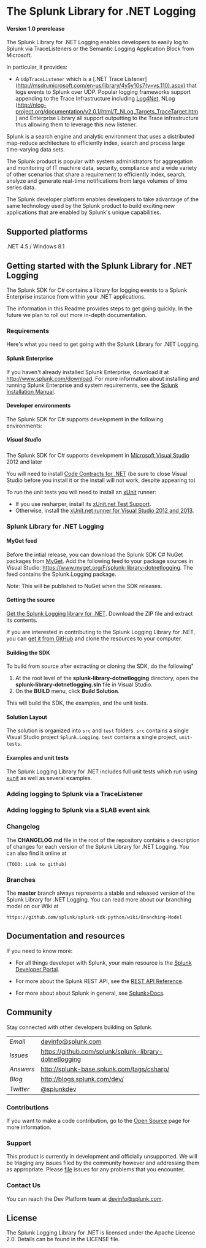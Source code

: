 # The Splunk Library for .NET Logging

#### Version 1.0 prerelease

The Splunk Library for .NET Logging enables developers
to easily log to Splunk via TraceListeners or the Semantic Logging Application
Block from Microsoft.

In particular, it provides:

* A `UdpTraceListener` which is a [.NET Trace Listener] (http://msdn.microsoft.com/en-us/library/4y5y10s7(v=vs.110).aspx) that logs events to Splunk over UDP. Popular logging frameworks support appending to the Trace Infrastructure including [Log4Net](http://logging.apache.org/log4net/release/sdk/log4net.Appender.TraceAppender.html), NLog (http://nlog-project.org/documentation/v2.0.1/html/T_NLog_Targets_TraceTarget.htm)  and Enterprise Library all support outputting to the Trace infrastructure thus allowing them to leverage this new listener. 

Splunk is a search engine and analytic environment that uses a distributed
map-reduce architecture to efficiently index, search and process large 
time-varying data sets.

The Splunk product is popular with system administrators for aggregation and
monitoring of IT machine data, security, compliance and a wide variety of 
other scenarios that share a requirement to efficiently index, search, analyze
and generate real-time notifications from large volumes of time series data.

The Splunk developer platform enables developers to take advantage of the 
same technology used by the Splunk product to build exciting new applications
that are enabled by Splunk's unique capabilities.

## Supported platforms

.NET 4.5 / Windows 8.1

## Getting started with the Splunk Library for .NET Logging

The Splunk SDK for C# contains a library for logging events to a Splunk Enterprise instance from within your .NET applications.  

The information in this Readme provides steps to get going quickly. In the 
future we plan to roll out more in-depth documentation.

### Requirements

Here's what you need to get going with the Splunk Library for .NET Logging.

#### Splunk Enterprise

If you haven't already installed Splunk Enterprise, download it at 
<http://www.splunk.com/download>. For more information about installing and 
running Splunk Enterprise and system requirements, see the
[Splunk Installation Manual](http://docs.splunk.com/Documentation/Splunk/latest/Installation). 

#### Developer environments

The Splunk SDK for C# supports development in the following environments:

##### Visual Studio
The Splunk SDK for C# supports development in [Microsoft Visual Studio](http://www.microsoft.com/visualstudio/downloads) 2012 and later

You will need to install [Code Contracts for .NET](http://visualstudiogallery.msdn.microsoft.com/1ec7db13-3363-46c9-851f-1ce455f66970)
(be sure to close Visual Studio before you install it or the install will not work, despite appearing to) 

To run the unit tests you will need to install an [xUnit](https://github.com/xunit/xunit) runner:
* If you use resharper, install its [xUnit.net Test Support](https://resharper-plugins.jetbrains.com/packages/xunitcontrib/1.6.2).
* Otherwise, install the [xUnit.net runner for Visual Studio 2012 and 2013](http://visualstudiogallery.msdn.microsoft.com/463c5987-f82b-46c8-a97e-b1cde42b9099).

### Splunk Library for .NET Logging

#### MyGet feed

Before the intial release, you can download the Splunk SDK C# NuGet packages from [MyGet](http://www.myget.org). Add the following feed to your package sources in Visual Studio: https://www.myget.org/F/splunk-library-dotnetlogging. The feed contains the Splunk.Logging package.

*Note*: This will be published to NuGet when the SDK releases.

#### Getting the source

[Get the Splunk Logging library for .NET](https://github.com/splunk/splunk-library-dotnetlogging). Download the ZIP file and extract its contents.

If you are interested in contributing to the Splunk Logging Library for .NET, you can 
[get it from GitHub](https://github.com/splunk/splunk-library-dotnetlogging) and clone the 
resources to your computer.

#### Building the SDK

To build from source after extracting or cloning the SDK, do the following"

1. At the root level of the **splunk-library-dotnetlogging** directory, open the 
**splunk-library-dotnetlogging.sln** file in Visual Studio.
2. On the **BUILD** menu, click **Build Solution**.

This will build the SDK, the examples, and the unit tests.

#### Solution Layout

The solution is organized into `src` and `test` folders. `src` contains a single
Visual Studio project `Splunk.Logging`. `test` contains a single project, 
`unit-tests`.

#### Examples and unit tests

The Splunk Logging Library for .NET includes full unit tests which run using [xunit](https://github.com/xunit/xunit) as well as several examples.

### Adding logging to Splunk via a TraceListener

### Adding logging to Splunk via a SLAB event sink

### Changelog

The **CHANGELOG.md** file in the root of the repository contains a description
of changes for each version of the Splunk Library for .NET Logging. You can also
find it online at 

    (TODO: Link to github)

### Branches

The **master** branch always represents a stable and released version of the
Splunk Library for .NET Logging. You can read more about our branching model
on our Wiki at 

    https://github.com/splunk/splunk-sdk-python/wiki/Branching-Model

## Documentation and resources

If you need to know more:

* For all things developer with Splunk, your main resource is the [Splunk
  Developer Portal](http://dev.splunk.com).

* For more about the Splunk REST API, see the [REST API 
  Reference](http://docs.splunk.com/Documentation/Splunk/latest/RESTAPI).

* For more about about Splunk in general, see [Splunk>Docs](http://docs.splunk.com/Documentation/Splunk).

## Community

Stay connected with other developers building on Splunk.

<table>

<tr>
<td><em>Email</em></td>
<td><a href="mailto:devinfo@splunk.com">devinfo@splunk.com</a></td>
</tr>

<tr>
<td><em>Issues</em>
<td><a href="https://github.com/splunk/splunk-library-dotnetlogging/issues/">
https://github.com/splunk/splunk-library-dotnetlogging</a></td>
</tr>

<tr>
<td><em>Answers</em>
<td><a href="http://splunk-base.splunk.com/tags/csharp/">
http://splunk-base.splunk.com/tags/csharp/</a></td>
</tr>

<tr>
<td><em>Blog</em>
<td><a href="http://blogs.splunk.com/dev/">http://blogs.splunk.com/dev/</a></td>
</tr>

<tr>
<td><em>Twitter</em>
<td><a href="http://twitter.com/splunkdev">@splunkdev</a></td>
</tr>

</table>


### Contributions

If you want to make a code contribution, go to the 
[Open Source](http://dev.splunk.com/view/opensource/SP-CAAAEDM)
page for more information.

### Support

This product is currently in development and officially unsupported. We will be triaging any issues filed by the community however and addressing them as appropriate. Please [file](https://github.com/splunk/splunk-sdk-csharp-pcl) issues for any problems that you encounter.

### Contact Us

You can reach the Dev Platform team at devinfo@splunk.com.

## License

The Splunk Logging Library for .NET is licensed under the Apache License 2.0. Details can be 
found in the LICENSE file.
